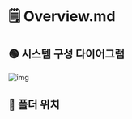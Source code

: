 # 🗒️ Overview.md

## 🟢 시스템 구성 다이어그램
<img src="https://github.com/CSID-DGU/2024-1-OSSProj-GiveMeTen-11/assets/101497652/24c30c47-ff2e-42d2-b3f5-9bbdf66d8396" alt="img">

## 📁 폴더 위치
